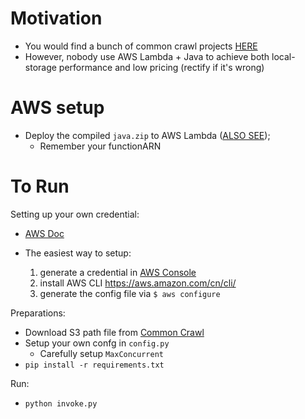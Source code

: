# Motivation
* You would find a bunch of common crawl projects [HERE](https://commoncrawl.org/the-data/examples/)
* However, nobody use AWS Lambda + Java to achieve both local-storage performance and low pricing (rectify if it's wrong)

# AWS setup
* Deploy the compiled `java.zip` to AWS Lambda ([ALSO SEE](java/README.md));  
  * Remember your functionARN

# To Run
Setting up your own credential:  
  * [AWS Doc](https://boto3.amazonaws.com/v1/documentation/api/latest/guide/credentials.html)  

  * The easiest way to setup:
    1. generate a credential in [AWS Console](https://console.aws.amazon.com/iam/home?region=us-east-1#/security_credentials)
    2. install AWS CLI https://aws.amazon.com/cn/cli/
    3. generate the config file via `$ aws configure`

Preparations:  
  * Download S3 path file from [Common Crawl](https://commoncrawl.org/the-data/get-started/)
  * Setup your own confg in `config.py`
    * Carefully setup `MaxConcurrent`
  * `pip install -r requirements.txt`

Run:
  * `python invoke.py`